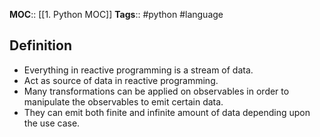 **MOC**:: [[1. Python MOC]]
**Tags**:: #python #language
## Definition
- Everything in reactive programming is a stream of data.
- Act as source of data in reactive programming.
- Many transformations can be applied on observables in order to manipulate the observables to emit certain data.
- They can emit both finite and infinite amount of data depending upon the use case.
